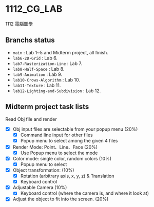 # 1112_CG_LAB
1112 電腦圖學

## Branchs status
- `main` : Lab 1~5 and Midterm project, all finish.
- `lab6-2D-Grid` : Lab 6.
- `lab7-Rasterization-Line` : Lab 7.
- `lab8-Half-Space` : Lab 8.
- `lab9-Animation` : Lab 9.
- `lab10-Crows-Algorithm` : Lab 10.
- `lab11-Texture` : Lab 11.
- `lab12-Lighting-and-Subdivision` : Lab 12.

## Midterm project task lists
Read Obj file and render
- [X] Obj input files are selectable from your popup menu (20%)
  - [X] Command line input for other files
  - [X] Popup menu to select among the given 4 files
- [X] Render Mode: Point、Line、Face (20%)
  - [X] Use Popup menu to select the mode
- [X] Color mode: single color, random colors (10%)
  - [X] Popup menu to select
- [X] Object transformation: (10%)
  - [X] Rotation (arbitrary axis, x, y, z) & Translation
  - [X] Keyboard control
- [X] Adjustable Camera (10%)
  - [X] Keyboard control (where the camera is, and where it look at)
- [X] Adjust the object to fit into the screen. (20%)

